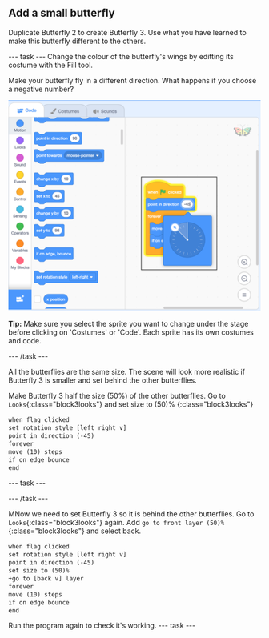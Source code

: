 ## Add a small butterfly

Duplicate Butterfly 2 to create Butterfly 3. Use what you have learned to make this butterfly different to the others. 

--- task ---
Change the colour of the butterfly's wings by editting its costume with the Fill tool.

Make your butterfly fly in a different direction. What happens if you choose a negative number?

![Butterfly 3](images/butterfly-3-example.png)

__Tip:__ Make sure you select the sprite you want to change under the stage before clicking on 'Costumes' or 'Code'. Each sprite has its own costumes and code. 

--- /task ---

All the butterflies are the same size. The scene will look more realistic if Butterfly 3 is smaller and set behind the other butterflies.

Make Butterfly 3 half the size (50%) of the other butterflies. Go to `Looks`{:class="block3looks"} and set size to (50)% {:class="block3looks"}

```blocks3
when flag clicked
set rotation style [left right v]
point in direction (-45)
forever
move (10) steps
if on edge bounce
end
```
--- task ---

--- /task ---

MNow we need to set Butterfly 3 so it is behind the other butterflies. Go to `Looks`{:class="block3looks"} again. Add `go to front layer (50)%` {:class="block3looks"}  and select back.

```blocks3
when flag clicked
set rotation style [left right v]
point in direction (-45)
set size to (50)%
+go to [back v] layer
forever
move (10) steps
if on edge bounce
end
```
Run the program again to check it's working.
--- task ---

